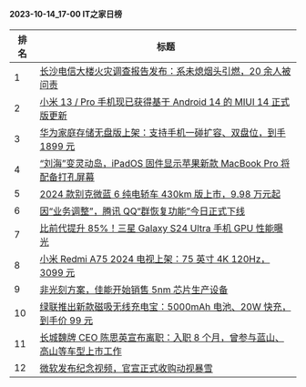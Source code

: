 #### 2023-10-14_17-00  IT之家日榜

| 排名 | 标题|
| --- | ---|
| 1 | [长沙电信大楼火灾调查报告发布：系未熄烟头引燃，20 余人被问责](https://www.ithome.com/0/724/774.htm) |
| 2 | [小米 13 / Pro 手机现已获得基于 Android 14 的 MIUI 14 正式版更新](https://www.ithome.com/0/724/853.htm) |
| 3 | [华为家庭存储无盘版上架：支持手机一碰扩容、双盘位，到手 1899 元](https://www.ithome.com/0/724/838.htm) |
| 4 | [“刘海”变灵动岛，iPadOS 固件显示苹果新款 MacBook Pro 将配备打孔屏幕](https://www.ithome.com/0/724/812.htm) |
| 5 | [2024 款别克微蓝 6 纯电轿车 430km 版上市，9.98 万元起](https://www.ithome.com/0/724/759.htm) |
| 6 | [因“业务调整”，腾讯 QQ“群恢复功能”今日正式下线](https://www.ithome.com/0/724/796.htm) |
| 7 | [比前代提升 85%！三星 Galaxy S24 Ultra 手机 GPU 性能曝光](https://www.ithome.com/0/724/869.htm) |
| 8 | [小米 Redmi A75 2024 电视上架：75 英寸 4K 120Hz，3099 元](https://www.ithome.com/0/724/786.htm) |
| 9 | [非光刻方案，佳能开始销售 5nm 芯片生产设备](https://www.ithome.com/0/724/881.htm) |
| 10 | [绿联推出新款磁吸无线充电宝：5000mAh 电池、20W 快充，到手价 99 元](https://www.ithome.com/0/724/775.htm) |
| 11 | [长城魏牌 CEO 陈思英宣布离职：入职 8 个月，曾参与蓝山、高山等车型上市工作](https://www.ithome.com/0/724/870.htm) |
| 12 | [微软发布纪念视频，官宣正式收购动视暴雪](https://www.ithome.com/0/724/825.htm) |
